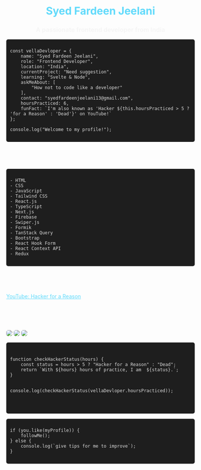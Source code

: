 <body style="color: #0000;">
    <h1 align="center" style="color: #61dafb;">Syed Fardeen Jeelani</h1>
<h3 align="center" style="color: #f5f5f5;">A passionate frontend developer from India</h3>

<pre style="background-color: #1e1e1e; color: #dcdcdc; padding: 10px; border-radius: 5px;">
<code>
const vellaDevloper = {
    name: "Syed Fardeen Jeelani",
    role: "Frontend Developer",
    location: "India",
    currentProject: "Need suggestion",
    learning: "Svelte & Node",
    askMeAbout: [
        "How not to code like a developer"
    ],
    contact: "syedfardeenjeelani13@gmail.com",
    hoursPracticed: 6,
    funFact: `I'm also known as 'Hacker ${this.hoursPracticed > 5 ? 'for a Reason' : 'Dead'}' on YouTube!`
};

console.log("Welcome to my profile!");
</code>
</pre>

## 🚀 Skills
<pre style="background-color: #1e1e1e; color: #dcdcdc; padding: 10px; border-radius: 5px;">
<code>
- HTML
- CSS
- JavaScript
- Tailwind CSS
- React.js
- TypeScript
- Next.js
- Firebase
- Swiper.js
- Formik
- TanStack Query
- Bootstrap
- React Hook Form
- React Context API
- Redux
</code>
</pre>

## 🔗 Connect with me
<a href="https://www.youtube.com/c/hacker%20for%20a%20reason" style="color: #61dafb;">YouTube: Hacker for a Reason</a>

## 📊 GitHub Stats
<p>
  <img src="https://github-readme-stats.vercel.app/api/top-langs?username=syedfardeenjeelani&show_icons=true&locale=en&layout=compact&theme=dark" style="border-radius: 5px;"/>
  <img src="https://github-readme-stats.vercel.app/api?username=syedfardeenjeelani&show_icons=true&locale=en&theme=dark" style="border-radius: 5px;"/>
  <img src="https://github-readme-streak-stats.herokuapp.com/?user=syedfardeenjeelani&theme=dark" style="border-radius: 5px;"/>
</p>

<pre style="background-color: #1e1e1e; color: #dcdcdc; padding: 10px; border-radius: 5px;">
<code>

function checkHackerStatus(hours) {
    const status = hours > 5 ? "Hacker for a Reason" : "Dead";
    return `With ${hours} hours of practice, I am  ${status}.`;
}


console.log(checkHackerStatus(vellaDevloper.hoursPracticed));


</code>
</pre>

<pre style="background-color: #1e1e1e; color: #dcdcdc; padding: 10px; border-radius: 5px;">
<code>
if (you.like(myProfile)) {
    followMe();
} else {
    console.log(`give tips for me to improve`);
}
</code>
</pre>
</body>


